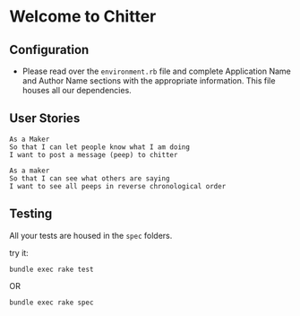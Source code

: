 
# Welcome to Chitter

## Configuration

* Please read over the `environment.rb` file and complete Application Name and Author Name sections with the appropriate information. This file houses all our dependencies.

## User Stories

```
As a Maker
So that I can let people know what I am doing  
I want to post a message (peep) to chitter
```
```
As a maker
So that I can see what others are saying  
I want to see all peeps in reverse chronological order
```

## Testing

All your tests are housed in the `spec` folders.

try it:

`bundle exec rake test`

OR

`bundle exec rake spec`
